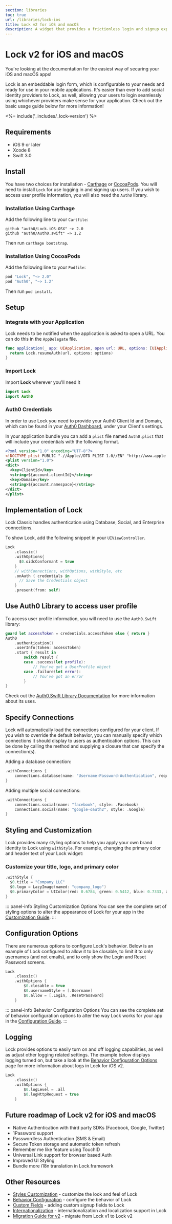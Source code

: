 ```yaml
---
section: libraries
toc: true
url: /libraries/lock-ios
title: Lock v2 for iOS and macOS
description: A widget that provides a frictionless login and signup experience for your native iOS and macOS apps.
---
```


# Lock v2 for iOS and macOS

You're looking at the documentation for the easiest way of securing your iOS and macOS apps!

Lock is an embeddable login form, which is configurable to your needs and ready for use in your mobile applications. It's easier than ever to add social identity providers to Lock, as well, allowing your users to login seamlessly using whichever providers make sense for your application. Check out the basic usage guide below for more information!

<%= include('_includes/_lock-version') %>

## Requirements

- iOS 9 or later
- Xcode 8
- Swift 3.0

## Install

You have two choices for installation - [Carthage](https://github.com/Carthage/Carthage#if-youre-building-for-ios-tvos-or-watchos) or [CocoaPods](http://guides.cocoapods.org/using/getting-started.html). You will need to install `Lock` for use logging in and signing up users. If you wish to access user profile information, you will also need the `Auth0` library.

### Installation Using Carthage

Add the following line to your `Cartfile`:

```
github "auth0/Lock.iOS-OSX" ~> 2.0
github "auth0/Auth0.swift" ~> 1.2
```

Then run `carthage bootstrap`.

### Installation Using CocoaPods

Add the following line to your `Podfile`:

```ruby
pod "Lock", "~> 2.0"
pod "Auth0", "~> 1.2"
```

Then run `pod install`.

## Setup 

### Integrate with your Application

Lock needs to be notified when the application is asked to open a URL. You can do this in the `AppDelegate` file.

```swift
func application(_ app: UIApplication, open url: URL, options: [UIApplicationOpenURLOptionsKey : Any]) -> Bool {
  return Lock.resumeAuth(url, options: options)
}
```

### Import Lock

Import **Lock** wherever you'll need it

```swift
import Lock
import Auth0
```

### Auth0 Credentials

In order to use Lock you need to provide your Auth0 Client Id and Domain, which can be found in your [Auth0 Dashboard](${manage_url}), under your Client's settings.

In your application bundle you can add a `plist` file named `Auth0.plist` that will include your credentials with the following format.

```xml
<?xml version="1.0" encoding="UTF-8"?>
<!DOCTYPE plist PUBLIC "-//Apple//DTD PLIST 1.0//EN" "http://www.apple.com/DTDs/PropertyList-1.0.dtd">
<plist version="1.0">
<dict>
  <key>ClientId</key>
  <string>${account.clientId}</string>
  <key>Domain</key>
  <string>${account.namespace}</string>
</dict>
</plist>
```

## Implementation of Lock

Lock Classic handles authentication using Database, Social, and Enterprise connections.

To show Lock, add the following snippet in your `UIViewController`.

```swift
Lock
    .classic()
    .withOptions{
      $0.oidcConformant = true
    }
    // withConnections, withOptions, withStyle, etc
    .onAuth { credentials in
      // Save the Credentials object
    }
    .present(from: self)
```

## Use Auth0 Library to access user profile

To access user profile information, you will need to use the `Auth0.Swift` library:

```swift
guard let accessToken = credentials.accessToken else { return }
Auth0
    .authentication()
    .userInfo(token: accessToken)
    .start { result in
        switch result {
        case .success(let profile):
            // You've got a UserProfile object
        case .failure(let error):
            // You've got an error
        }
}
```

Check out the [Auth0.Swift Library Documentation](/libraries/auth0-swift) for more information about its uses.

## Specify Connections

Lock will automatically load the connections configured for your client. If you wish to override the default behavior, you can manually specify which connections it should display to users as authentication options. This can be done by calling the method and supplying a closure that can specify the connection(s).

Adding a database connection:

```swift
.withConnections {
    connections.database(name: "Username-Password-Authentication", requiresUsername: true)
}
```

Adding multiple social connections:

```swift
.withConnections {
    connections.social(name: "facebook", style: .Facebook)
    connections.social(name: "google-oauth2", style: .Google)
}
```

## Styling and Customization

Lock provides many styling options to help you apply your own brand identity to Lock using `withStyle`. For example, changing the primary color and header text of your Lock widget:

### Customize your title, logo, and primary color

```swift
.withStyle {
  $0.title = "Company LLC"
  $0.logo = LazyImage(named: "company_logo")
  $0.primaryColor = UIColor(red: 0.6784, green: 0.5412, blue: 0.7333, alpha: 1.0)
}
```

::: panel-info Styling Customization Options
You can see the complete set of styling options to alter the appearance of Lock for your app in the [Customization Guide](/libraries/lock-ios/v2/customization).
:::

## Configuration Options

There are numerous options to configure Lock's behavior. Below is an example of Lock configured to allow it to be closable, to limit it to only usernames (and not emails), and to only show the Login and Reset Password screens. 

```swift
Lock
    .classic()
    .withOptions {
    	$0.closable = true
  		$0.usernameStyle = [.Username]
  		$0.allow = [.Login, .ResetPassword]
    }
```

::: panel-info Behavior Configuration Options
You can see the complete set of behavior configuration options to alter the way Lock works for your app in the [Configuration Guide](/libraries/lock-ios/v2/configuration).
:::

## Logging

Lock provides options to easily turn on and off logging capabilities, as well as adjust other logging related settings. The example below displays logging turned on, but take a look at the [Behavior Configuration Options](/lock-ios/v2/configuration) page for more information about logs in Lock for iOS v2.

```swift
Lock
    .classic()
    .withOptions {
        $0.logLevel = .all
        $0.logHttpRequest = true
    }
```
## Future roadmap of Lock v2 for iOS and macOS

- Native Authentication with third party SDKs (Facebook, Google, Twitter)
- 1Password support
- Passwordless Authentication (SMS & Email)
- Secure Token storage and automatic token refresh
- Remember me like feature using TouchID
- Universal Link support for browser based Auth
- Improved UI Styling
- Bundle more i18n translation in Lock.framework

## Other Resources

* [Styles Customization](/libraries/lock-ios/v2/customization) - customize the look and feel of Lock
* [Behavior Configuration](/libraries/lock-ios/v2/configuration) - configure the behavior of Lock
* [Custom Fields](/libraries/lock-ios/v2/custom-fields) - adding custom signup fields to Lock
* [Internationalization](/libraries/lock-ios/v2/internationalization) - internationalization and localization support in Lock
* [Migration Guide for v2](/libraries/lock-ios/v2/migration) - migrate from Lock v1 to Lock v2